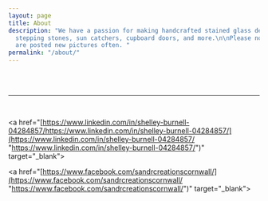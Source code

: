 ```yaml
---
layout: page
title: About
description: "We have a passion for making handcrafted stained glass decor, including
  stepping stones, sun catchers, cupboard doors, and more.\n\nPlease note that we
  are posted new pictures often. "
permalink: "/about/"
---
```

<!--img class="col one right" src="/img/prof_pic.jpg"-->

<br/>
<!--p>Write your biography here.</p-->

<br/>
<hr/>
<br/>
<span class="contacticon center">

<a href="/contact"><i class="fa fa-envelope-square"></i></a>

<a href="[https://www.linkedin.com/in/shelley-burnell-04284857/https://www.linkedin.com/in/shelley-burnell-04284857/](https://www.linkedin.com/in/shelley-burnell-04284857/ "https://www.linkedin.com/in/shelley-burnell-04284857/")" target="_blank"><i class="fa fa-linkedin-square"></i></a> 

<a href="[https://www.facebook.com/sandrcreationscornwall/](https://www.facebook.com/sandrcreationscornwall/ "https://www.facebook.com/sandrcreationscornwall/")" target="_blank"><i class="fa fa-facebook-square"></i></a>

<!--a href="https://twitter.com" target="_blank"><i class="fa fa-twitter-square"></i></a--> </span>

<!--div class="col three caption">
You can even add a little note about which of these is the best way to reach you.
</div-->
